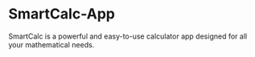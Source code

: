 # SmartCalc-App
SmartCalc is a powerful and easy-to-use calculator app designed for all your mathematical needs.
